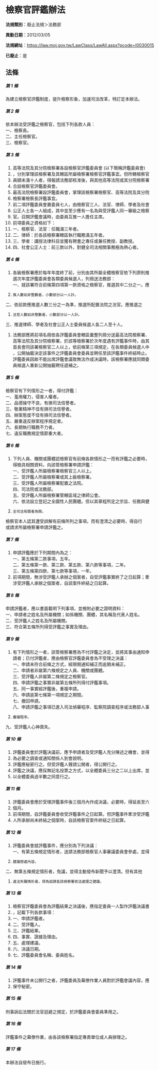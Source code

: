 # 檢察官評鑑辦法

**法規類別**：廢止法規＞法務部

**異動日期**：2012/03/05  

**法規網址**：https://law.moj.gov.tw/LawClass/LawAll.aspx?pcode=I0030015

**已廢止**：是



## 法條
##### 第 1 條
為建立檢察官評鑑制度，提升檢察形象，加速司法改革，特訂定本辦法。

##### 第 2 條
依本辦法受評鑑之檢察官，包括下列各款人員：  
一、檢察長。  
二、主任檢察官。  
三、檢察官。  

##### 第 3 條
1. 高等法院及其分院檢察署各設檢察官評鑑委員會 (以下簡稱評鑑委員會)
1. ，分別掌理該檢察署及其轄區所屬檢察署檢察官評鑑事宜。但所轄檢察官
1. 員額未滿十人者，得報請法務部核准後，與其他高等法院或其分院檢察署
1. 合設檢察官評鑑委員會。
1. 最高法院檢察署設評鑑委員會，掌理該檢察署檢察官、高等法院及其分院
1. 檢察署檢察長評鑑事宜。
1. 前二項評鑑委員會置委員七人，由檢察官三人、法官、律師、學者及社會
1. 公正人士各一人組成，其中並至少應有一名為與受評鑑人同一審級之檢察
1. 官。召開評鑑會議時，由委員互推一人擔任主席。
1. 前項委員之資格如下：
1. 一、檢察官、法官：任職滿三年者。
1. 二、律師：於各該檢察署轄區執行職務滿五年者。
1. 三、學者：講授法律科目並獲有聘書之專任或兼任教授、副教授。
1. 四、社會公正人士：前三款以外，對健全司法相關事務極為熱心者。

##### 第 4 條
1. 各級檢察署應於每年年度終了前，分別由其所屬全體檢察官依下列原則推  
選次年度評鑑委員會各類委員候選人，列冊送法務部：  
一、就該署符合前條第四項第一款資格之檢察官，推選其中二分之一。應
1.     推人數如非整數者，小數部分以一人計。  
二、依前款應推選人數三分之一為準，推選所配置法院之法官。應推選之
1.     法官人數如非整數者，小數部分以一人計。  
三、推選律師、學者及社會公正人士委員候選人各二人至十人。
1. 法務部應將前項名冊依各評鑑委員會轄區彙整列冊分送最高法院檢察署、  
高等法院及其分院檢察署，於該等檢察署於次年度遇有評鑑事件時，由其  
首長會同該署檢察官二人以上，依前條第三項規定，在各類委員候選人中  
，公開抽籤決定該事件之評鑑委員會委員並聘任至該評鑑事件終結時止。  
評鑑委員因故不能出席評鑑會議致無法作成決議時，該檢察署應就同類委  
員候選人重新公開抽籤聘任遞補之。

##### 第 5 條
檢察官有下列情形之一者，得付評鑑：  
一、濫用權力，侵害人權者。  
二、品德操守不良，有損司法信譽者。  
三、敬業精神不佳有損司法信譽者。  
四、辦案態度不佳有損司法信譽者。  
五、嚴重違反辦案程序規定者。  
六、長期執行職務不力者。  
七、違反職務規定情節重大者。  

##### 第 6 條
1. 下列人員、機關或團體認檢察官有前條各款情形之一而有評鑑之必要時，  
得檢具相關資料，向該管檢察署申請評鑑：  
一、受評鑑人所屬檢察署檢察官三人以上。  
二、受評鑑人所屬檢察署或其上級檢察署。  
三、受評鑑人所屬檢察署配置之法院。  
四、司法院或法務部。  
五、受評鑑人所屬檢察署管轄區域之律師公會。  
六、依法設立登記之全國性人民團體。但以其章程所定之宗旨、任務與健
1.     全司法有關者為限。  
檢察官本人認其遭受誤解有前條所列之事項，而有澄清之必要時，得自行  
或請求所屬檢察署申請評鑑之。

##### 第 7 條
1. 申請評鑑應於下列期間內為之：  
一、第五條第二款事項，五年。  
二、第五條第一款、第三款、第五款、第六款等事項，二年。  
三、第五條第四款、第七款等事項，一年。
1. 前項期間，無涉受評鑑人承辦之個案者，自受評鑑事實終了之日起算；牽  
涉受評鑑人承辦之個案者，自該案件終結之日起算。

##### 第 8 條
申請評鑑者，應以書面載明下列事項，並檢附必要之證明資料：  
一、申請者之姓名及所屬機關；如係機關、團體，其名稱及代表人姓名。  
二、受評鑑人之姓名及所屬機關。  
三、符合第五條所列得受評鑑之事實及理由。  

##### 第 9 條
1. 有下列情形之一者，該管檢察署應為不付評鑑之決定，並將其事由通知申  
請者；已付評鑑者，應由檢察官評鑑委員會為不受理之決議：  
一、申請未符合前條之方式，經限期通知補正而逾期未補正。  
二、申請者非屬第六條規定之人員、機關或團體。  
三、受評鑑人非屬第二條規定之檢察官。  
四、申請評鑑之事實非屬第五條所列得付評鑑事項。  
五、同一事實經評鑑後，重複申請。  
六、申請逾第七條第一項規定之期間。  
七、撤回申請。  
八、申請評鑑之事項已進入司法偵審程序、監察院調查程序或法務部人事
1.     審議程序。  
九、受評鑑人心神喪失。

##### 第 10 條
1. 評鑑委員會於評鑑決議前，應予申請者及受評鑑人充分陳述之機會，並得
1. 為必要之調查或通知關係人到會說明。
1. 評鑑應秘密行之。但受評鑑人聲請公開者，得公開行之。
1. 評鑑之決議，應採無記名投票之方式，以全體委員三分之二以上出席，並
1. 以全體委員過半數之同意行之。

##### 第 11 條
1. 評鑑委員會應於受理評鑑事件後三個月內作成決議，必要時，得延長至六
1. 個月。
1. 前項期間，自評鑑委員會收受評鑑事件之日起算。但評鑑事件牽涉受評鑑
1. 人所承辦尚未終結之個案時，自該檢察官案件終結之日起算。

##### 第 12 條
1. 評鑑委員會就評鑑事件，應分別為下列決議：  
一、有第五條規定情形者，送請法務部檢察官人事審議委員會參處，並得
1.     建議懲處內容。  
二、無第五條規定情形者，免議，並得主動發布新聞予以澄清。但有其他
1.     違法失職情形者，得為函請各該檢察署依法處理之建議。

##### 第 13 條
1. 檢察官評鑑委員會為評鑑結果之決議後，應指定委員一人製作評鑑決議書
1. ，記載下列各款事項：
1. 一、申請評鑑者。
1. 二、受評鑑人。
1. 三、評鑑結果。
1. 四、事實、證據及理由。
1. 五、處理建議。
1. 六、決議日期。
1. 七、評鑑委員會名稱、委員姓名。

##### 第 14 條
1. 評鑑事件未公開行之者，評鑑委員及幕僚作業人員對於評鑑會議內容，應
1. 保守秘密。

##### 第 15 條
刑事訴訟法關於法官迴避之規定，於評鑑委員會委員準用之。

##### 第 16 條
評鑑事件之幕僚作業，由各該檢察署指定專責單位或人員辦理之。

##### 第 17 條
本辦法自發布日施行。


